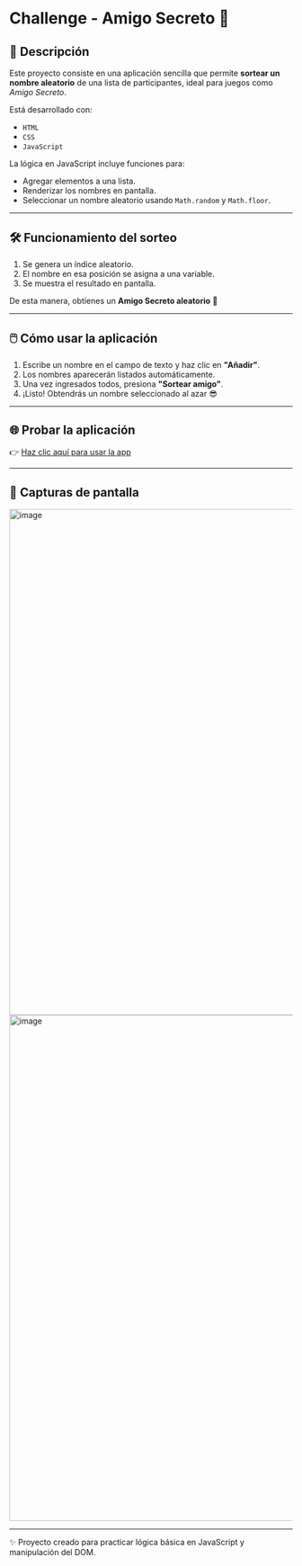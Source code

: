 # Challenge - Amigo Secreto 👾

## 🚀 Descripción

Este proyecto consiste en una aplicación sencilla que permite **sortear un nombre aleatorio** de una lista de participantes, ideal para juegos como *Amigo Secreto*.  

Está desarrollado con:

- `HTML`
- `CSS`
- `JavaScript`

La lógica en JavaScript incluye funciones para:  

- Agregar elementos a una lista.  
- Renderizar los nombres en pantalla.  
- Seleccionar un nombre aleatorio usando `Math.random` y `Math.floor`.  

---

## 🛠️ Funcionamiento del sorteo

1. Se genera un índice aleatorio.  
2. El nombre en esa posición se asigna a una variable.  
3. Se muestra el resultado en pantalla.  

De esta manera, obtienes un **Amigo Secreto aleatorio** 🎉  

---

## 🖱️ Cómo usar la aplicación

1. Escribe un nombre en el campo de texto y haz clic en **"Añadir"**.  
2. Los nombres aparecerán listados automáticamente.  
3. Una vez ingresados todos, presiona **"Sortear amigo"**.  
4. ¡Listo! Obtendrás un nombre seleccionado al azar 😎  

---

## 🌐 Probar la aplicación

👉 [Haz clic aquí para usar la app](https://paoornelasg.github.io/challenge-amigo-secreto)  

---

## 📸 Capturas de pantalla

<img width="900" height="auto" alt="image" src="https://github.com/user-attachments/assets/f497b7d5-8460-4419-b9a5-65e220c912c9" />

<img width="900" height="auto" alt="image" src="https://github.com/user-attachments/assets/d66737eb-6373-488b-a788-10b65481a6b5" />

---

✨ Proyecto creado para practicar lógica básica en JavaScript y manipulación del DOM.
